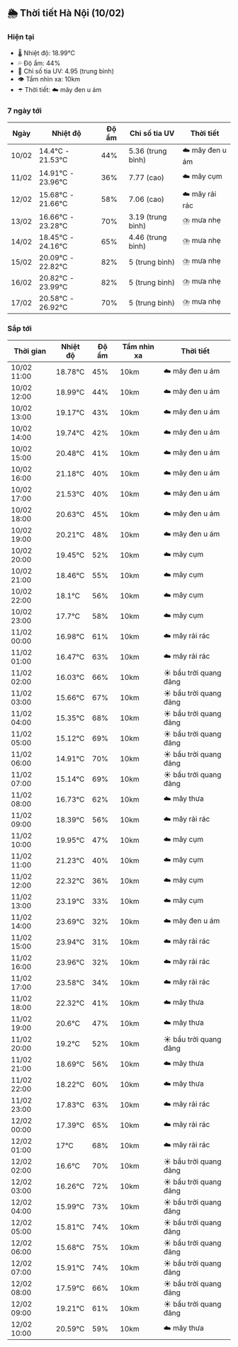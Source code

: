 ## 🌦️ Thời tiết Hà Nội (10/02)

### Hiện tại

- 🌡️ Nhiệt độ: 18.99℃
- 💦 Độ ẩm: 44%
- 🌟 Chỉ số tia UV: 4.95 (trung bình)
- 👁️ Tầm nhìn xa: 10km
- ☂️ Thời tiết: ☁️ mây đen u ám

### 7 ngày tới

| Ngày | Nhiệt độ | Độ ẩm | Chỉ số tia UV | Thời tiết |
| --- | --- | --- | --- | --- |
| 10/02 | 14.4℃ - 21.53℃ | 44% | 5.36 (trung bình) | ☁️ mây đen u ám |
| 11/02 | 14.91℃ - 23.96℃ | 36% | 7.77 (cao) | ☁️ mây cụm |
| 12/02 | 15.68℃ - 21.66℃ | 58% | 7.06 (cao) | ☁️ mây rải rác |
| 13/02 | 16.66℃ - 23.28℃ | 70% | 3.19 (trung bình) | ⛈️ mưa nhẹ |
| 14/02 | 18.45℃ - 24.16℃ | 65% | 4.46 (trung bình) | ⛈️ mưa nhẹ |
| 15/02 | 20.09℃ - 22.82℃ | 82% | 5 (trung bình) | ⛈️ mưa nhẹ |
| 16/02 | 20.82℃ - 23.99℃ | 82% | 5 (trung bình) | ⛈️ mưa nhẹ |
| 17/02 | 20.58℃ - 26.92℃ | 70% | 5 (trung bình) | ⛈️ mưa nhẹ |

### Sắp tới

| Thời gian | Nhiệt độ | Độ ẩm | Tầm nhìn xa | Thời tiết |
| --- | --- | --- | --- | --- |
| 10/02 11:00 | 18.78℃ | 45% | 10km | ☁️ mây đen u ám |
| 10/02 12:00 | 18.99℃ | 44% | 10km | ☁️ mây đen u ám |
| 10/02 13:00 | 19.17℃ | 43% | 10km | ☁️ mây đen u ám |
| 10/02 14:00 | 19.74℃ | 42% | 10km | ☁️ mây đen u ám |
| 10/02 15:00 | 20.48℃ | 41% | 10km | ☁️ mây đen u ám |
| 10/02 16:00 | 21.18℃ | 40% | 10km | ☁️ mây đen u ám |
| 10/02 17:00 | 21.53℃ | 40% | 10km | ☁️ mây đen u ám |
| 10/02 18:00 | 20.63℃ | 45% | 10km | ☁️ mây đen u ám |
| 10/02 19:00 | 20.21℃ | 48% | 10km | ☁️ mây đen u ám |
| 10/02 20:00 | 19.45℃ | 52% | 10km | ☁️ mây cụm |
| 10/02 21:00 | 18.46℃ | 55% | 10km | ☁️ mây cụm |
| 10/02 22:00 | 18.1℃ | 56% | 10km | ☁️ mây cụm |
| 10/02 23:00 | 17.7℃ | 58% | 10km | ☁️ mây cụm |
| 11/02 00:00 | 16.98℃ | 61% | 10km | ☁️ mây rải rác |
| 11/02 01:00 | 16.47℃ | 63% | 10km | ☁️ mây rải rác |
| 11/02 02:00 | 16.03℃ | 66% | 10km | ☀️ bầu trời quang đãng |
| 11/02 03:00 | 15.66℃ | 67% | 10km | ☀️ bầu trời quang đãng |
| 11/02 04:00 | 15.35℃ | 68% | 10km | ☀️ bầu trời quang đãng |
| 11/02 05:00 | 15.12℃ | 69% | 10km | ☀️ bầu trời quang đãng |
| 11/02 06:00 | 14.91℃ | 70% | 10km | ☀️ bầu trời quang đãng |
| 11/02 07:00 | 15.14℃ | 69% | 10km | ☀️ bầu trời quang đãng |
| 11/02 08:00 | 16.73℃ | 62% | 10km | ☁️ mây thưa |
| 11/02 09:00 | 18.39℃ | 56% | 10km | ☁️ mây rải rác |
| 11/02 10:00 | 19.95℃ | 47% | 10km | ☁️ mây cụm |
| 11/02 11:00 | 21.23℃ | 40% | 10km | ☁️ mây cụm |
| 11/02 12:00 | 22.32℃ | 36% | 10km | ☁️ mây cụm |
| 11/02 13:00 | 23.19℃ | 33% | 10km | ☁️ mây cụm |
| 11/02 14:00 | 23.69℃ | 32% | 10km | ☁️ mây đen u ám |
| 11/02 15:00 | 23.94℃ | 31% | 10km | ☁️ mây rải rác |
| 11/02 16:00 | 23.96℃ | 32% | 10km | ☁️ mây rải rác |
| 11/02 17:00 | 23.58℃ | 34% | 10km | ☁️ mây rải rác |
| 11/02 18:00 | 22.32℃ | 41% | 10km | ☁️ mây thưa |
| 11/02 19:00 | 20.6℃ | 47% | 10km | ☁️ mây thưa |
| 11/02 20:00 | 19.2℃ | 52% | 10km | ☀️ bầu trời quang đãng |
| 11/02 21:00 | 18.69℃ | 56% | 10km | ☁️ mây thưa |
| 11/02 22:00 | 18.22℃ | 60% | 10km | ☁️ mây thưa |
| 11/02 23:00 | 17.83℃ | 63% | 10km | ☁️ mây rải rác |
| 12/02 00:00 | 17.39℃ | 65% | 10km | ☁️ mây rải rác |
| 12/02 01:00 | 17℃ | 68% | 10km | ☁️ mây rải rác |
| 12/02 02:00 | 16.6℃ | 70% | 10km | ☀️ bầu trời quang đãng |
| 12/02 03:00 | 16.26℃ | 72% | 10km | ☀️ bầu trời quang đãng |
| 12/02 04:00 | 15.99℃ | 73% | 10km | ☀️ bầu trời quang đãng |
| 12/02 05:00 | 15.81℃ | 74% | 10km | ☀️ bầu trời quang đãng |
| 12/02 06:00 | 15.68℃ | 75% | 10km | ☀️ bầu trời quang đãng |
| 12/02 07:00 | 15.91℃ | 74% | 10km | ☀️ bầu trời quang đãng |
| 12/02 08:00 | 17.59℃ | 66% | 10km | ☀️ bầu trời quang đãng |
| 12/02 09:00 | 19.21℃ | 61% | 10km | ☀️ bầu trời quang đãng |
| 12/02 10:00 | 20.59℃ | 59% | 10km | ☁️ mây thưa |

